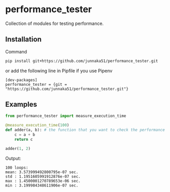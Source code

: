 # performance_tester

Collection of modules for testing performance.

## Installation
Command
```bash
pip install git+https://github.com/junnaka51/performance_tester.git
```
or add the following line in Pipfile if you use Pipenv
```
[dev-packages]
performance_tester = {git = "https://github.com/junnaka51/performance_tester.git"}
```

## Examples
```py
from performance_tester import measure_execution_time

@measure_execution_time(100)
def adder(a, b): # the function that you want to check the performance
    c = a + b
    return c

adder(1, 2)
```
Output:
```
100 loops:
mean: 3.573999492800795e-07 sec.
std : 1.1951605991912876e-07 sec.
max : 1.4500001270789653e-06 sec.
min : 3.199984348611906e-07 sec.
```
